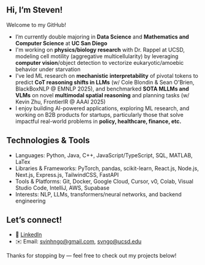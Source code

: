 <!--
**stvngo/stvngo** is a ✨ _special_ ✨ repository because its `README.md` (this file) appears on your GitHub profile.

Here are some ideas to get you started:

- 🔭 I’m currently working on ...
- 🌱 I’m currently learning ...
- 👯 I’m looking to collaborate on ...
- 🤔 I’m looking for help with ...
- 💬 Ask me about ...
- 📫 How to reach me: ...
- 😄 Pronouns: ...
- ⚡ Fun fact: ...
-->

## Hi, I’m Steven!

Welcome to my GitHub!  

- I’m currently double majoring in **Data Science** and **Mathematics and Computer Science** at **UC San Diego**
- I'm working on **physics/biology research** with Dr. Rappel at UCSD, modeling cell motility (aggregative multicellularity) by leveraging **computer vision**/object detection to vectorize eukaryotic/amoebic behavior under starvation
- I've led ML research on **mechanistic interpretability** of pivotal tokens to predict **CoT reasoning shifts in LLMs** (w/ Cole Blondin & Sean O'Brien, BlackBoxNLP @ EMNLP 2025), and benchmarked **SOTA MLLMs and VLMs** on novel **multimodal spatial reasoning** and planning tasks (w/ Kevin Zhu, FrontierIR @ AAAI 2025)
- I enjoy building AI-powered applications, exploring ML research, and working on B2B products for startups, particularly those that solve impactful real-world problems in **policy, healthcare, finance, etc.**

## Technologies & Tools

- Languages: Python, Java, C++, JavaScript/TypeScript, SQL, MATLAB, LaTex
- Libraries & Frameworks: PyTorch, pandas, scikit-learn, React.js, Node.js, Next.js, Express.js, TailwindCSS, FastAPI
- Tools & Platforms: Git, Docker, Google Cloud, Cursor, v0, Colab, Visual Studio Code, IntelliJ, AWS, Supabase
- Interests: NLP, LLMs, transformers/neural networks, and backend engineering

## Let’s connect!

- 💼 [LinkedIn](https://www.linkedin.com/in/stevenvngo/)  
- ✉️ Email: svinhngo@gmail.com, svngo@ucsd.edu

Thanks for stopping by — feel free to check out my projects below!

